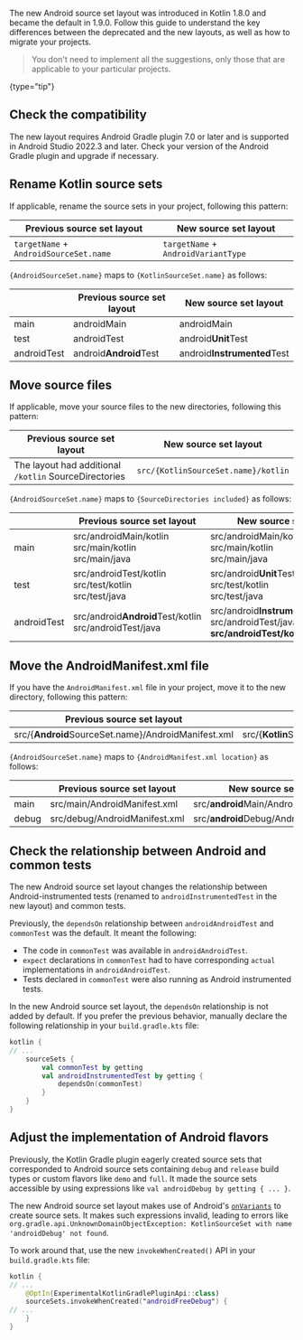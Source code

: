 [//]: # (title: Android 源代码集布局)

The new Android source set layout was introduced in Kotlin 1.8.0 and became the default in 1.9.0. Follow this guide to
understand the key differences between the deprecated and the new layouts, as well as how to migrate your projects.

> You don't need to implement all the suggestions, only those that are applicable to your particular projects.
>
{type="tip"}

## Check the compatibility

The new layout requires Android Gradle plugin 7.0 or later and is supported in Android Studio 2022.3 and later.
Check your version of the Android Gradle plugin and upgrade if necessary.

## Rename Kotlin source sets

If applicable, rename the source sets in your project, following this pattern:

| Previous source set layout             | New source set layout               |
|----------------------------------------|-------------------------------------|
| `targetName` + `AndroidSourceSet.name` | `targetName` + `AndroidVariantType` |

`{AndroidSourceSet.name}` maps to `{KotlinSourceSet.name}` as follows:

|             | Previous source set layout | New source set layout          |
|-------------|----------------------------|--------------------------------|
| main        | androidMain                | androidMain                    |
| test        | androidTest                | android<b>Unit</b>Test         |
| androidTest | android<b>Android</b>Test  | android<b>Instrumented</b>Test |

## Move source files

If applicable, move your source files to the new directories, following this pattern:

| Previous source set layout                            | New source set layout               |
|-------------------------------------------------------|-------------------------------------|
| The layout had additional `/kotlin` SourceDirectories | `src/{KotlinSourceSet.name}/kotlin` |

`{AndroidSourceSet.name}` maps to `{SourceDirectories included}` as follows:

|             | Previous source set layout                                    | New source set layout                                                                             |
|-------------|---------------------------------------------------------------|---------------------------------------------------------------------------------------------------|
| main        | src/androidMain/kotlin<br/>src/main/kotlin<br/>src/main/java  | src/androidMain/kotlin<br/>src/main/kotlin<br/>src/main/java                                      |
| test        | src/androidTest/kotlin<br/>src/test/kotlin<br/>src/test/java  | src/android<b>Unit</b>Test/kotlin<br/>src/test/kotlin<br/>src/test/java                           |
| androidTest | src/android<b>Android</b>Test/kotlin<br/>src/androidTest/java | src/android<b>Instrumented</b>Test/kotlin<br/>src/androidTest/java, <b>src/androidTest/kotlin</b> |

## Move the AndroidManifest.xml file

If you have the `AndroidManifest.xml` file in your project, move it to the new directory, following this pattern:

| Previous source set layout                             | New source set layout                                 |
|--------------------------------------------------------|-------------------------------------------------------|
| src/{<b>Android</b>SourceSet.name}/AndroidManifest.xml | src/{<b>Kotlin</b>SourceSet.name}/AndroidManifest.xml |

`{AndroidSourceSet.name}` maps to `{AndroidManifest.xml location}` as follows:

|       | Previous source set layout    | New source set layout                       |
|-------|-------------------------------|---------------------------------------------|
| main  | src/main/AndroidManifest.xml  | src/<b>android</b>Main/AndroidManifest.xml  |
| debug | src/debug/AndroidManifest.xml | src/<b>android</b>Debug/AndroidManifest.xml |

## Check the relationship between Android and common tests

The new Android source set layout changes the relationship between Android-instrumented tests (renamed to `androidInstrumentedTest` in the new layout)
and common tests.

Previously, the `dependsOn` relationship between `androidAndroidTest` and `commonTest` was the default. It meant the following:

* The code in `commonTest` was available in `androidAndroidTest`.
* `expect` declarations in `commonTest` had to have corresponding `actual` implementations in `androidAndroidTest`.
* Tests declared in `commonTest` were also running as Android instrumented tests.

In the new Android source set layout, the `dependsOn` relationship is not added by default. If you prefer the previous behavior,
manually declare the following relationship in your `build.gradle.kts` file:

```kotlin
kotlin {
// ...
    sourceSets {
        val commonTest by getting
        val androidInstrumentedTest by getting {
            dependsOn(commonTest)
        }
    }
}
```

## Adjust the implementation of Android flavors

Previously, the Kotlin Gradle plugin eagerly created source sets that corresponded to Android source sets containing `debug` and
`release` build types or custom flavors like `demo` and `full`.
It made the source sets accessible by using expressions like `val androidDebug by getting { ... }`.

The new Android source set layout makes use of Android's [`onVariants`](https://developer.android.com/reference/tools/gradle-api/8.0/com/android/build/api/variant/AndroidComponentsExtension#onVariants(com.android.build.api.variant.VariantSelector,kotlin.Function1))
to create source sets. It makes such expressions invalid,
leading to errors like `org.gradle.api.UnknownDomainObjectException: KotlinSourceSet with name 'androidDebug' not found`.

To work around that, use the new `invokeWhenCreated()` API in your `build.gradle.kts` file:

```kotlin
kotlin {
// ...
    @OptIn(ExperimentalKotlinGradlePluginApi::class)
    sourceSets.invokeWhenCreated("androidFreeDebug") {
// ...
    }
}
```